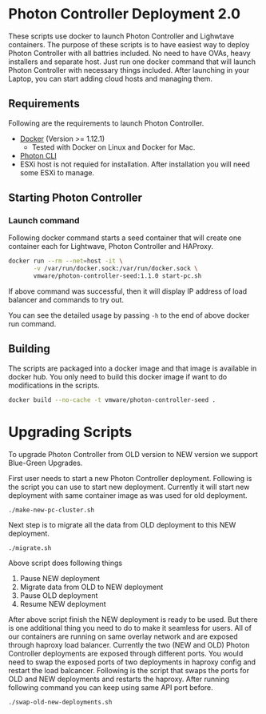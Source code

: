# Photon Controller Deployment 2.0
These scripts use docker to launch Photon Controller and Lighwtave containers.
The purpose of these scripts is to have easiest way to deploy Photon Controller with all
battries included. No need to have OVAs, heavy installers and separate host. Just run one
docker command that will launch Photon Controller with necessary things included.
After launching in your Laptop, you can start adding cloud hosts and managing them.

## Requirements
Following are the requirements to launch Photon Controller.
  * [Docker](https://docs.docker.com/engine/installation/) (Version >= 1.12.1)
    * Tested with Docker on Linux and Docker for Mac.
  * [Photon CLI](https://github.com/vmware/photon-controller-cli)
  * ESXi host is not requied for installation. After installation you will need some ESXi to manage.

## Starting Photon Controller

### Launch command

Following docker command starts a seed container that will create one container each for Lightwave, Photon Controller and HAProxy.

```bash
docker run --rm --net=host -it \
       -v /var/run/docker.sock:/var/run/docker.sock \
       vmware/photon-controller-seed:1.1.0 start-pc.sh
```

If above command was successful, then it will display IP address of load balancer and commands to try out.

You can see the detailed usage by passing `-h` to the end of above docker run command.

## Building

The scripts are packaged into a docker image and that image is available in docker hub.
You only need to build this docker image if want to do modifications in the scripts.

```bash
docker build --no-cache -t vmware/photon-controller-seed .
```

# Upgrading Scripts

To upgrade Photon Controller from OLD version to NEW version we support Blue-Green Upgrades.

First user needs to start a new Photon Controller deployment. Following is the script you can
use to start new deployment. Currently it will start new deployment with same container image as was
used for old deployment.

```
./make-new-pc-cluster.sh
```

Next step is to migrate all the data from OLD deployment to this NEW deployment.

```
./migrate.sh
```

Above script does following things
 1. Pause NEW deployment
 2. Migrate data from OLD to NEW deployment
 3. Pause OLD deployment
 4. Resume NEW deployment

After above script finish the NEW deployment is ready to be used. But there is one
additional thing you need to do to make it seamless for users.
All of our containers are running on same overlay network and are exposed through
haproxy load balancer. Currently the two (NEW and OLD) Photon Controller deployments
are exposed through different ports. You would need to swap the exposed ports of two deployments
in haproxy config and restart the load balcancer. Following is the script that swaps the ports
for OLD and NEW deployments and restarts the haproxy.
After running following command you can keep using same API port before.

```
./swap-old-new-deployments.sh
```

